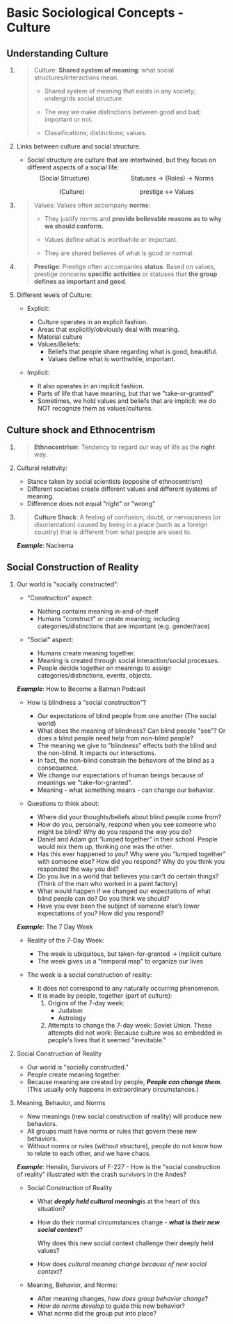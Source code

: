 # Basic Sociological Concepts - Culture

## Understanding Culture



1. > Culture: **Shared system of meaning**: what social structures/interactions mean. 
   >
   > - Shared system of meaning that exists in any society; undergirds social structure. 
   >
   > - The way we make distinctions between good and bad; important or not. 
   >
   > - Classifications; distinctions; values. 

2. Links between culture and social structure. 

   - Social structure are culture that are intertwined, but they focus on different aspects of a social life: 
     $$
     \text{(Social Structure)}\qquad\qquad\qquad\text{Statuses}\ \longrightarrow\ \text{(Roles)}\ \longrightarrow\ \text{Norms}
     $$

     $$
     \text{(Culture)}\qquad\qquad\qquad\qquad\text{prestige}\ \longleftrightarrow\ \text{Values}
     $$

3. > Values: Values often accompany **norms**: 
   >
   > - They justify norms and **provide believable reasons as to why we should conform**.
   >
   > - Values define what is worthwhile or important. 
   >
   > - They are shared believes of what is good or normal. 

4. > **Prestige**: Prestige often accompanies **status**. Based on values, prestige concerns **specific activities** or statuses that **the group defines as important and good**.

5. Different levels of Culture: 

   - Explicit: 
     - Culture operates in an explicit fashion.
     - Areas that explicitly/obviously deal with meaning.
     - Material culture
     - Values/Beliefs: 
       - Beliefs that people share regarding what is good, beautiful. 
       - Values define what is worthwhile, important. 

   - Implicit: 
     - It also operates in an implicit fashion. 
     - Parts of life that have meaning, but that we "take-or-granted"
     - Sometimes, we hold values and beliefs that are implicit: we do NOT recognize them as values/cultures. 

## Culture shock and Ethnocentrism

1. > **Ethnocentrism**: Tendency to regard our way of life as the **right** way. 

2. Cultural relativity: 

   - Stance taken by social scientists (opposite of ethnocentrism)
   - Different societies create different values and different systems of meaning. 
   - Difference does not equal "right" or "wrong"

3. > **Culture Shock**: A feeling of confusion, doubt, or nervousness (or disorientation) caused by being in a place (such as a foreign country) that is different from what people are used to.

   ***Example***: Nacirema

## Social Construction of Reality

1. Our world is "socially constructed":

   - "Construction" aspect: 
     - Nothing contains meaning in-and-of-itself
     - Humans "construct" or create meaning; including categories/distinctions that are important (e.g. gender/race)

   - "Social" aspect:
     - Humans create meaning together. 
     - Meaning is created through social interaction/social processes.
     - People decide together on meanings to assign categories/distinctions, events, objects. 

   ***Example***: How to Become a Batman Podcast

   - How is blindness a "social construction"?
     - Our expectations of blind people from one another (The social world)
     - What does the meaning of blindness? Can blind people "see"? Or does a blind people need help from non-blind people?
     - The meaning we give to "blindness" effects both the blind and the non-blind. It impacts our interactions. 
     - In fact, the non-blind constrain the behaviors of the blind as a consequence. 
     - We change our expectations of human beings because of meanings we "take-for-granted".
     - Meaning - what something means - can change our behavior.  

   - Questions to think about: 
     - Where did your thoughts/beliefs about blind people come from?
     - How do you, personally, respond when you see someone who might be blind?  Why do you respond the way you do?
     - Daniel and Adam got “lumped together” in their school.  People would mix them up, thinking one was the other.  
     - Has this ever happened to you?  Why were you “lumped together” with someone else? How did you respond?  Why do you think you responded the way you did?
     - Do you live in a world that believes you can’t do certain things? (Think of the man who worked in a paint factory)
     - What would happen if we changed our expectations of what blind people can do?  Do you think we should?
     - Have you ever been the subject of someone else’s lower expectations of you?  How did you respond?

   ***Example***: The 7 Day Week

   - Reality of the 7-Day Week: 
     - The week is ubiquitous, but taken-for-granted -> Implicit culture
     - The week gives us a "temporal map" to organize our lives

   - The week is a social construction of reality: 
     - It does not correspond to any naturally occurring phenomenon.
     - It is made by people, together (part of culture): 
       1. Origins of the 7-day week: 
          - Judaism
          - Astrology	
       2. Attempts to change the 7-day week: Soviet Union. These attempts did not work: Because culture was so embedded in people's lives that it seemed "inevitable."

2. Social Construction of Reality
   - Our world is "socially constructed."
   - People create meaning together. 
   - Because meaning are created by people, ***People can change them***. (This usually only happens in extraordinary circumstances.)

3. Meaning, Behavior, and Norms

   - New meanings (new social construction of reality) will produce new behaviors.
   - All groups must have norms or rules that govern these new behaviors.
   - Without norms or rules (without structure), people do not know how to relate to each other, and we have chaos. 

   ***Example***: Henslin, Survivors of F-227 - How is the "social construction of reality" illustrated with the crash survivors in the Andes?

   - Social Construction of Reality

     - What ***deeply held cultural meaning***is at the heart of this situation? 

     - How do their normal circumstances change - ***what is their new social context***?

       Why does this new social context challenge their deeply held values? 

     - How does *cultural meaning change because of new social context*?

   - Meaning, Behavior, and Norms: 
     - After meaning changes, *how does group behavior change*?
     - *How do norms develop* to guide this new behavior? 
     - What norms did the group put into place? 